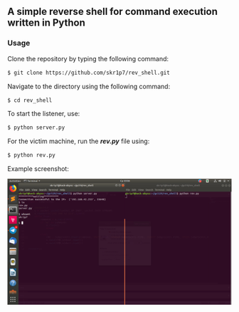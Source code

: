 ## A simple reverse shell for command execution written in Python

### Usage

Clone the repository by typing the following command:

```bash
$ git clone https://github.com/skr1p7/rev_shell.git
```
Navigate to the directory using the following command:

```bash
$ cd rev_shell
```

To start the listener, use:

```bash
$ python server.py 
```

For the victim machine, run the ***rev.py*** file using:

```bash
$ python rev.py
``` 

Example screenshot:

![proof](img/result.png)

